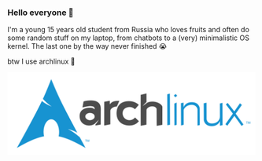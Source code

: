 ### Hello everyone 👋

I'm a young 15 years old student from Russia who loves fruits and often do some random stuff on my laptop, from chatbots to a (very) minimalistic OS kernel. The last one by the way never finished :sob:

btw I use archlinux :penguin:

![archlinux logo dark](/res/archlinux-logo-dark.svg)
